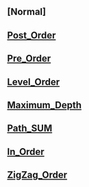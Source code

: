 ## [Normal]

## [Post_Order](https://leetcode.com/problems/binary-tree-postorder-traversal/)

## [Pre_Order](https://leetcode.com/problems/binary-tree-preorder-traversal/)


## [Level_Order](https://leetcode.com/problems/binary-tree-level-order-traversal/description/)

## [Maximum_Depth](https://leetcode.com/problems/maximum-depth-of-binary-tree/description/)


## [Path_SUM](https://leetcode.com/problems/path-sum/)

## [In_Order](https://leetcode.com/problems/binary-tree-inorder-traversal/)

## [ZigZag_Order](https://leetcode.com/problems/binary-tree-zigzag-level-order-traversal/)